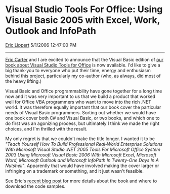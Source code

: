 <div id="page">

# Visual Studio Tools For Office: Using Visual Basic 2005 with Excel, Work, Outlook and InfoPath

[Eric Lippert](https://social.msdn.microsoft.com/profile/Eric%20Lippert) 5/1/2006 12:47:00 PM

-----

<div id="content">

<div class="mine">

[Eric Carter](http://blogs.msdn.com/eric_carter) and I are excited to announce that the Visual Basic edition of [our book about Visual Studio Tools for Office](http://www.awprofessional.com/bookstore/product.asp?isbn=0321411757&rl=1) is now available. I'd like to give a big thank-you to everyone who put their time, energy and enthusiasm behind this project, particularly my co-author (who, as always, did most of the heavy lifting.)

Visual Basic and Office programmability have gone together for a long time now and it was very important to us that we build a product that worked well for Office VBA programmers who want to move into the rich .NET world. It was therefore equally important that our book cover the particular needs of Visual Basic programmers. Sorting out whether we would have one book cover both C\# and Visual Basic, or two books, and which one to do first was an agonizing process, but ultimately I think we made the right choices, and I'm thrilled with the result.

My only regret is that we couldn't make the title longer. I wanted it to be *"Teach Yourself How To Build Professional Real-World Enterprise Solutions With Microsoft Visual Studio .NET 2005 Tools For Microsoft Office System 2003 Using Microsoft Visual Basic 2006 With Microsoft Excel, Microsoft Word, Microsoft Outlook and Microsoft InfoPath In Twenty-One Days In A Nutshell"*. Apparently that would have involved making the cover larger or infringing on a trademark or something, and it just wasn't feasible.

See Eric's [recent blog post](http://blogs.msdn.com/eric_carter/archive/2006/04/26/584684.aspx) for more details about the book and where to download the code samples.

</div>

</div>

</div>

